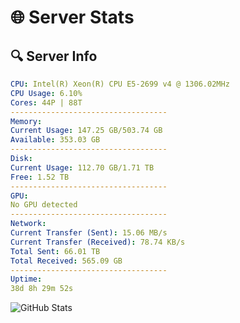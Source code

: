 # 🌐 Server Stats
## 🔍 Server Info
```yaml
CPU: Intel(R) Xeon(R) CPU E5-2699 v4 @ 1306.02MHz
CPU Usage: 6.10%
Cores: 44P | 88T
-----------------------------------
Memory:
Current Usage: 147.25 GB/503.74 GB
Available: 353.03 GB
-----------------------------------
Disk:
Current Usage: 112.70 GB/1.71 TB
Free: 1.52 TB
-----------------------------------
GPU:
No GPU detected
-----------------------------------
Network:
Current Transfer (Sent): 15.06 MB/s
Current Transfer (Received): 78.74 KB/s
Total Sent: 66.01 TB
Total Received: 565.09 GB
-----------------------------------
Uptime:
38d 8h 29m 52s
```
![GitHub Stats](https://img.shields.io/badge/Updated-2025-04-15_05:52:41-blue)